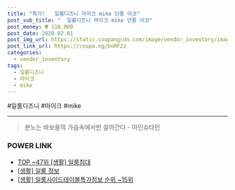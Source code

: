 ```yaml
--- 
title: "특가!   일룸디즈니 마이크 mike 단품 아코" 
post_sub_title: "  일룸디즈니 마이크 mike 단품 아코" 
post_money: ₩ 118,000 
post_date: 2020.02.01 
post_img_url: https://static.coupangcdn.com/image/vendor_inventory/images/2018/01/08/16/3/ee61443c-338b-4632-8d37-150b326e15a0.jpg 
post_link_url: https://coupa.ng/bnRF2z 
categories: 
  - vendor_inventory 
tags: 
  - 일룸디즈니 
  - 마이크 
  - mike 
--- 
```

  #일룸디즈니 #마이크 #mike 
<hr> 

> 분노는 바보들의 가슴속에서만 살아간다 - 아인슈타인 


### POWER LINK

* <a href="https://blog.naver.com/an0733/221792185629" target="_blank"> TOP ~47위 [생활] 일룸침대</a>
* <a href="https://blog.naver.com/sakai111/221761872781" target="_blank"> [생활] 일룸 정보 </a>
* <a href="https://blog.naver.com/fasyy4321/221770834100" target="_blank"> [생활] 일룸사이드테이블특가정보 순위 ~15위</a>

